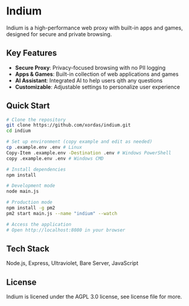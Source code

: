 # Indium

Indium is a high-performance web proxy with built-in apps and games, designed for secure and private browsing.

## Key Features

- **Secure Proxy**: Privacy-focused browsing with no PII logging
- **Apps & Games**: Built-in collection of web applications and games
- **AI Assistant**: Integrated AI to help users qith any questions
- **Customizable**: Adjustable settings to personalize user experience

## Quick Start

```bash
# Clone the repository
git clone https://github.com/xordas/indium.git
cd indium

# Set up environment (copy example and edit as needed)
cp .example.env .env # Linux  
Copy-Item .example.env -Destination .env # Windows PowerShell  
copy .example.env .env # Windows CMD  

# Install dependencies
npm install

# Development mode
node main.js

# Production mode
npm install -g pm2
pm2 start main.js --name "indium" --watch

# Access the application
# Open http://localhost:8080 in your browser
```

## Tech Stack
Node.js, Express, Ultraviolet, Bare Server, JavaScript

## License
Indium is licened under the AGPL 3.0 license, see license file for more.